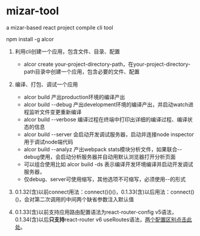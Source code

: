# mizar-tool
a mizar-based react project compile cli tool

npm install -g alcor

1. 利用cli创建一个应用，包含文件、目录、配置
   * alcor create your-project-directory-path，在your-project-directory-path目录中创建一个应用，包含必要的文件、配置

2. 编译、打包、调试一个应用
   * alcor build  产出production环境的编译产出
   * alcor build --debug  产出development环境的编译产出，并启动watch进程监听文件变更重新编译
   * alcor build --verbose  编译过程在终端中打印出详细的编译过程、编译状态的信息
   * alcor build --server  会启动开发调试服务器，启动并连接node inspector用于调试node端代码
   * alcor build --analyz  产出webpack stats模块分析文件，如果联合--debug使用，会启动分析服务器并自动用默认浏览器打开分析页面
   * 可以组合使用比如 alcor build -ds 表示编译开发环境编译并启动开发调试服务器，
   * 仅debug、server可使用缩写，其他选项不可缩写，必须使用--的形式

3. 0.1.32(含)以前connect用法：connect()()()，0.1.33(含)以后用法：connect()()，会对第二次调用的中间两个缺省参数注入默认值

4. 0.1.33(含)以前支持应用路由配置语法为react-router-config v5语法，0.1.34(含)以后**只支持**react-router v6 useRoutes语法，[两个配置区别点击此处](https://reactrouter.com/docs/en/v6/upgrading/v5#use-useroutes-instead-of-react-router-config)。
